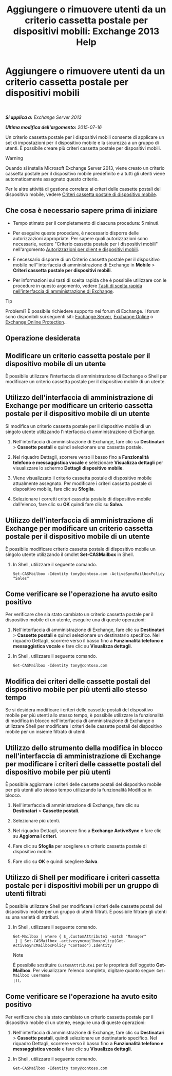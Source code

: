 ﻿---
title: 'Aggiungere o rimuovere utenti da un criterio cassetta postale per dispositivi mobili: Exchange 2013 Help'
TOCTitle: Aggiungere o rimuovere utenti da un criterio cassetta postale per dispositivi mobili
ms:assetid: 4ca8e395-c074-4165-b788-16fae3e2ccab
ms:mtpsurl: https://technet.microsoft.com/it-it/library/Aa997929(v=EXCHG.150)
ms:contentKeyID: 50480626
ms.date: 05/22/2018
mtps_version: v=EXCHG.150
ms.translationtype: MT
---

# Aggiungere o rimuovere utenti da un criterio cassetta postale per dispositivi mobili

 

_**Si applica a:** Exchange Server 2013_

_**Ultima modifica dell'argomento:** 2015-07-16_

Un criterio cassetta postale per i dispositivi mobili consente di applicare un set di impostazioni per il dispositivo mobile e la sicurezza a un gruppo di utenti. È possibile creare più criteri cassetta postale per dispositivi mobili.


> [!WARNING]
> Quando si installa Microsoft Exchange Server 2013, viene creato un criterio cassetta postale per il dispositivo mobile predefinito e a tutti gli utenti viene automaticamente assegnato questo criterio.



Per le altre attività di gestione correlate ai criteri delle cassette postali del dispositivo mobile, vedere [Criteri cassetta postale di dispositivo mobile](mobile-device-mailbox-policies-exchange-2013-help.md).

## Che cosa è necessario sapere prima di iniziare

  - Tempo stimato per il completamento di ciascuna procedura: 5 minuti.

  - Per eseguire queste procedure, è necessario disporre delle autorizzazioni appropriate. Per sapere quali autorizzazioni sono necessarie, vedere "Criterio cassetta postale per i dispositivi mobili" nell'argomento [Autorizzazioni per client e dispositivi mobili](clients-and-mobile-devices-permissions-exchange-2013-help.md).

  - È necessario disporre di un Criterio cassetta postale per il dispositivo mobile nell''interfaccia di amministrazione di Exchange in **Mobile** \> **Criteri cassetta postale per dispositivi mobili**.

  - Per informazioni sui tasti di scelta rapida che è possibile utilizzare con le procedure in questo argomento, vedere [Tasti di scelta rapida nell'interfaccia di amministrazione di Exchange](keyboard-shortcuts-in-the-exchange-admin-center-exchange-online-protection-help.md).


> [!TIP]
> Problemi? È possibile richiedere supporto nei forum di Exchange. I forum sono disponibili sui seguenti siti: <A href="https://go.microsoft.com/fwlink/p/?linkid=60612">Exchange Server</A>, <A href="https://go.microsoft.com/fwlink/p/?linkid=267542">Exchange Online</A> o <A href="https://go.microsoft.com/fwlink/p/?linkid=285351">Exchange Online Protection</A>..



## Operazione desiderata

## Modificare un criterio cassetta postale per il dispositivo mobile di un utente

È possibile utilizzare l'interfaccia di amministrazione di Exchange o Shell per modificare un criterio cassetta postale per il dispositivo mobile di un utente.

## Utilizzo dell'interfaccia di amministrazione di Exchange per modificare un criterio cassetta postale per il dispositivo mobile di un utente

Si modifica un criterio cassetta postale per il dispositivo mobile di un singolo utente utilizzando l'interfaccia di amministrazione di Exchange.

1.  Nell'interfaccia di amministrazione di Exchange, fare clic su **Destinatari** \> **Cassette postali** e quindi selezionare una cassetta postale.

2.  Nel riquadro Dettagli, scorrere verso il basso fino a **Funzionalità telefono e messaggistica vocale** e selezionare **Visualizza dettagli** per visualizzare lo schermo **Dettagli dispositivo mobile**.

3.  Viene visualizzato il criterio cassetta postale di dispositivo mobile attualmente assegnato. Per modificare i criteri cassetta postale di dispositivo mobile, fare clic su **Sfoglia**.

4.  Selezionare i corretti criteri cassetta postale di dispositivo mobile dall'elenco, fare clic su **OK** quindi fare clic su **Salva**.

## Utilizzo dell'interfaccia di amministrazione di Exchange per modificare un criterio cassetta postale per il dispositivo mobile di un utente

È possibile modificare criterio cassetta postale di dispositivo mobile un singolo utente utilizzando il cmdlet **Set-CASMailbox** in Shell.

1.  In Shell, utilizzare il seguente comando.
    
        Set-CASMailbox -Identity tony@contoso.com -ActiveSyncMailboxPolicy "Sales" 

## Come verificare se l'operazione ha avuto esito positivo

Per verificare che sia stato cambiato un criterio cassetta postale per il dispositivo mobile di un utente, eseguire una di queste operazioni:

1.  Nell'interfaccia di amministrazione di Exchange, fare clic su **Destinatari** \> **Cassette postali** e quindi selezionare un destinatario specifico. Nel riquadro Dettagli, scorrere verso il basso fino a **Funzionalità telefono e messaggistica vocale** e fare clic su **Visualizza dettagli**.

2.  In Shell, utilizzare il seguente comando.
    
        Get-CASMailbox -Identity tony@contoso.com 

## Modifica dei criteri delle cassette postali del dispositivo mobile per più utenti allo stesso tempo

Se si desidera modificare i criteri delle cassette postali del dispositivo mobile per più utenti allo stesso tempo, è possibile utilizzare la funzionalità di modifica in blocco nell'interfaccia di amministrazione di Exchange o utilizzare Shell per modificare i criteri delle cassette postali del dispositivo mobile per un insieme filtrato di utenti.

## Utilizzo dello strumento della modifica in blocco nell'interfaccia di amministrazione di Exchange per modificare i criteri delle cassette postali del dispositivo mobile per più utenti

È possibile aggiornare i criteri delle cassette postali del dispositivo mobile per più utenti allo stesso tempo utilizzando la funzionalità Modifica in blocco.

1.  Nell'interfaccia di amministrazione di Exchange, fare clic su **Destinatari** \> **Cassette postali**.

2.  Selezionare più utenti.

3.  Nel riquadro Dettagli, scorrere fino a **Exchange ActiveSync** e fare clic su **Aggiorna i criteri**.

4.  Fare clic su **Sfoglia** per scegliere un criterio cassetta postale di dispositivo mobile.

5.  Fare clic su **OK** e quindi scegliere **Salva**.

## Utilizzo di Shell per modificare i criteri cassetta postale per i dispositivi mobili per un gruppo di utenti filtrati

È possibile utilizzare Shell per modificare i criteri delle cassette postali del dispositivo mobile per un gruppo di utenti filtrati. È possibile filtrare gli utenti su una varietà di attributi.

1.  In Shell, utilizzare il seguente comando.
    
        Get-Mailbox | where { $_.CustomAttribute1 -match "Manager"
         } | Set-CASMailbox -activesyncmailboxpolicy(Get-ActiveSyncMailboxPolicy "Contoso").Identity
    

    > [!NOTE]
    > È possibile sostituire <CODE>CustomAttribute1</CODE> per le proprietà dell'oggetto <STRONG>Get-Mailbox</STRONG>. Per visualizzare l'elenco completo, digitare quanto segue: <CODE>Get-Mailbox username |fl</CODE>.



## Come verificare se l'operazione ha avuto esito positivo

Per verificare che sia stato cambiato un criterio cassetta postale per il dispositivo mobile di un utente, eseguire una di queste operazioni:

1.  Nell'interfaccia di amministrazione di Exchange, fare clic su **Destinatari** \> **Cassette postali**, quindi selezionare un destinatario specifico. Nel riquadro Dettagli, scorrere verso il basso fino a **Funzionalità telefono e messaggistica vocale** e fare clic su **Visualizza dettagli**.

2.  In Shell, utilizzare il seguente comando.
    
        Get-CASMailbox -Identity tony@contoso.com

